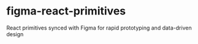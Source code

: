 # figma-react-primitives
React primitives synced with Figma for rapid prototyping and data-driven design
